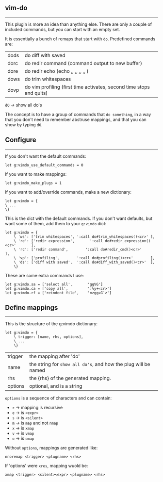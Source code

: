 
## vim-do
------------------------------------------------------------------------------

This plugin is more an idea than anything else. There are only a couple of
included commands, but you can start with an empty set.

It is essentially a bunch of remaps that start with `do`. Predefined commands
are:

|||
|-|-|
|dods | do diff with saved|
|dorc | do redir command (command output to new buffer)|
|dore | do redir echo (echo       ,,     ,,  ,,  ,,   )|
|dows | do trim whitespaces|
|dovp | do vim profiling (first time activates, second time stops and quits)|

`dO`   ->  show all do's

The concept is to have a group of commands that `do something`, in a way that
you don't need to remember abstruse mappings, and that you can show by typing `dO`.


## Configure
------------------------------------------------------------------------------

If you don't want the default commands:

	let g:vimdo_use_default_commands = 0

If you want to make <Plug> mappings:

	let g:vimdo_make_plugs = 1

If you want to add/override commands, make a new dictionary:

	let g:vimdo = {
	\ ...
	\}

This is the dict with the default commands. If you don't want defaults, but
want some of them, add them to your `g:vimdo` dict:

	let g:vimdo = {
		\ 'ws': ['trim whitespaces', ':call do#trim_whitespaces()<cr>' ],
		\ 're': ['redir expression',       ':call do#redir_expression()<cr>'       ],
		\ 'rc': ['redir command',        ':call do#redir_cmd()<cr>'        ],
		\ 'vp': ['profiling',        ':call do#profiling()<cr>'        ],
		\ 'ds': ['diff with saved',  ':call do#diff_with_saved()<cr>'  ],
		\}

These are some extra commands I use:

	let g:vimdo.sa = ['select all',       'ggVG']
	let g:vimdo.ca = ['copy all',         ':%y+<cr>']
	let g:vimdo.rf = ['reindent file',    'mzgg=G`z']


## Define mappings
------------------------------------------------------------------------------

This is the structure of the g:vimdo dictionary:

    let g:vimdo = {
        \ trigger: [name, rhs, options],
        \ ...
        \}

|||
|-|-|
|trigger | the mapping after 'do' |
|name    | the string for `show all do's`, and how the plug will be named |
|rhs     | the {rhs} of the generated mapping. |
|options | optional, and is a string |

`options` is a sequence of characters and can contain:
  * `r` -> mapping is recursive
  * `e` -> is `<expr>`
  * `s` -> is `<silent>`
  * `m` -> is `map` and not `nmap`
  * `x` -> is `xmap`
  * `v` -> is `vmap`
  * `o` -> is `omap`

Without `options`, mappings are generated like:

    nnoremap <trigger> <plugname> <rhs>

If 'options' were `xres`, mapping wuold be:

    xmap <trigger> <silent><expr> <plugname> <rhs>




